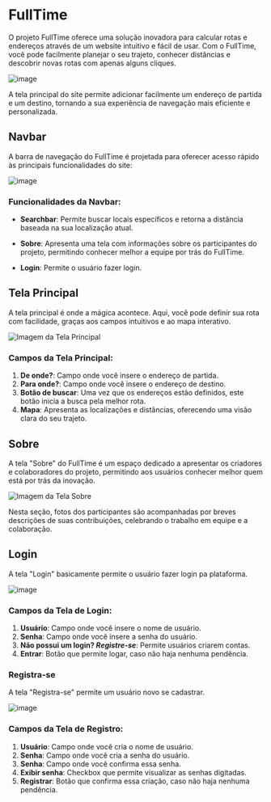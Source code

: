 # FullTime

O projeto FullTime oferece uma solução inovadora para calcular rotas e endereços através de um website intuitivo e fácil de usar. Com o FullTime, você pode facilmente planejar o seu trajeto, conhecer distâncias e descobrir novas rotas com apenas alguns cliques.

![image](https://github.com/mattmachad/FullTime/assets/126185494/f2ce26ca-2bfb-4343-a88c-a073d1cf6f67)

A tela principal do site permite adicionar facilmente um endereço de partida e um destino, tornando a sua experiência de navegação mais eficiente e personalizada.

## Navbar

A barra de navegação do FullTime é projetada para oferecer acesso rápido às principais funcionalidades do site:

![image](https://github.com/mattmachad/FullTime/assets/126185494/7b439df2-996e-4960-b096-e732a5a040f0)

### Funcionalidades da Navbar:

- **Searchbar**: Permite buscar locais específicos e retorna a distância baseada na sua localização atual.
  
- **Sobre**: Apresenta uma tela com informações sobre os participantes do projeto, permitindo conhecer melhor a equipe por trás do FullTime.

- **Login**: Permite o usuário fazer login.

## Tela Principal

A tela principal é onde a mágica acontece. Aqui, você pode definir sua rota com facilidade, graças aos campos intuitivos e ao mapa interativo.

![Imagem da Tela Principal](https://github.com/mattmachad/FullTime/assets/126185494/7904723f-7e26-4e76-8fb0-256d876506b0)

### Campos da Tela Principal:

1. **De onde?**: Campo onde você insere o endereço de partida.
2. **Para onde?**: Campo onde você insere o endereço de destino.
3. **Botão de buscar**: Uma vez que os endereços estão definidos, este botão inicia a busca pela melhor rota.
4. **Mapa**: Apresenta as localizações e distâncias, oferecendo uma visão clara do seu trajeto.

## Sobre

A tela "Sobre" do FullTime é um espaço dedicado a apresentar os criadores e colaboradores do projeto, permitindo aos usuários conhecer melhor quem está por trás da inovação.

![Imagem da Tela Sobre](https://github.com/mattmachad/FullTime/assets/126185494/a2c4d5bc-4231-4745-a9f9-db5b9d646f01)

Nesta seção, fotos dos participantes são acompanhadas por breves descrições de suas contribuições, celebrando o trabalho em equipe e a colaboração.

## Login

A tela "Login" basicamente permite o usuário fazer login pa plataforma.

![image](https://github.com/mattmachad/FullTime/assets/126185494/74c8ff9d-abf1-4f69-a2cd-c7050182f8fa)

### Campos da Tela de Login:

1. **Usuário**: Campo onde você insere o nome de usuário.
2. **Senha**: Campo onde você insere a senha do usuário.
3. **Não possui um login? _Registre-se_**: Permite usuários criarem contas.
4. **Entrar**: Botão que permite logar, caso não haja nenhuma pendência.

### Registra-se

A tela "Registra-se" permite um usuário novo se cadastrar.

![image](https://github.com/mattmachad/FullTime/assets/126185494/43d00df5-e20c-4f6e-9a97-3eba9014060b)

### Campos da Tela de Registro:

1. **Usuário**: Campo onde você cria o nome de usuário.
2. **Senha**: Campo onde você cria a senha do usuário.
3. **Senha**: Campo onde você confirma essa senha.
4. **Exibir senha**: Checkbox que permite visualizar as senhas digitadas.
5. **Registrar**: Botão que confirma essa criação, caso não haja nenhuma pendência.



